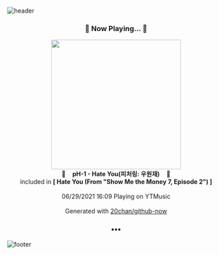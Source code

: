 ![header](https://capsule-render.vercel.app/api?type=wave&height=170&section=header&text=Hi.%20I'm%20SHIFT&fontColor=090707&fontAlignX=45&fontAlignY=65&fontSize=100)

<h3 align="center">🎵 Now Playing... 🎵</h3>
<p align="center">
  <a href="https://music.youtube.com/watch?v=jq58J5vopOo">
    <img width="300" src="https://lh3.googleusercontent.com/6wtEqdF77OnuxhPHMmp2LZ2OPsyU2xjLd7KmX0DKtZYwLUCJgWSv4ZqP61S0qRAOUJE81McXh63F5D1b_Q">
  </a>
  <br>
  🎵&nbsp&nbsp&nbsp <b>pH-1 - Hate You(피처링: 우원재)</b> &nbsp&nbsp&nbsp🎵
  <br>
  included in <b>[ Hate You (From "Show Me the Money 7, Episode 2") ]</b>
  
  <br />
  <br />
  06/29/2021 16:09 Playing on YTMusic
  <br />
  <br />
  Generated with <a href="https://github.com/20chan/github-now">20chan/github-now</a>
</p>

<h3 align="center">•••</h3>

![footer](https://capsule-render.vercel.app/api?type=wave&height=150&section=footer)

